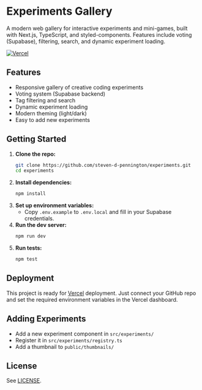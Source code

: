 # Experiments Gallery
A modern web gallery for interactive experiments and mini-games, built with Next.js, TypeScript, and styled-components. Features include voting (Supabase), filtering, search, and dynamic experiment loading.

[![Vercel](https://vercelbadge.vercel.app/api/steven-d-pennington/experiments)](https://vercel.com/import/project?template=https://github.com/steven-d-pennington/experiments)

## Features
- Responsive gallery of creative coding experiments
- Voting system (Supabase backend)
- Tag filtering and search
- Dynamic experiment loading
- Modern theming (light/dark)
- Easy to add new experiments

## Getting Started
1. **Clone the repo:**
   ```sh
   git clone https://github.com/steven-d-pennington/experiments.git
   cd experiments
   ```
2. **Install dependencies:**
   ```sh
   npm install
   ```
3. **Set up environment variables:**
   - Copy `.env.example` to `.env.local` and fill in your Supabase credentials.
4. **Run the dev server:**
   ```sh
   npm run dev
   ```
5. **Run tests:**
   ```sh
   npm test
   ```

## Deployment
This project is ready for [Vercel](https://vercel.com/) deployment. Just connect your GitHub repo and set the required environment variables in the Vercel dashboard.

## Adding Experiments
- Add a new experiment component in `src/experiments/`
- Register it in `src/experiments/registry.ts`
- Add a thumbnail to `public/thumbnails/`

## License
See [LICENSE](./LICENSE).

